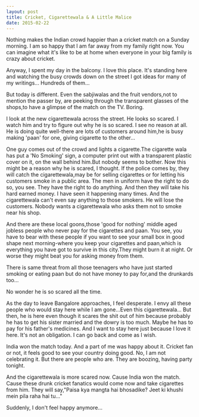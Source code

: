 ```yaml
---
layout: post
title: Cricket, Cigarettewala & A Little Malice
date: 2015-02-22
---
```

Nothing makes the Indian crowd happier than a cricket match on a Sunday morning. I am so happy that I am far away from my family right now. You can imagine what it's like to be at home when everyone in your big family is crazy about cricket.

Anyway, I spent my day in the balcony. I love this place. It's standing here and watching the busy crowds down on the street I got ideas for many of my writings... Hundreds of them...

But today is different. Even the sabjiwalas and the fruit vendors,not to mention the passer by, are peeking through the transparent glasses of the shops,to have a glimpse of the match on the TV. Boring.

I look at the new cigarettewala across the street. He looks so scared. I watch him and try to figure out why he is so scared. I see no reason at all. He is doing quite well-there are lots of customers around him,he is busy making 'paan' for one, giving cigarette to the other...

One guy comes out of the crowd and lights a cigarette.The cigarette wala has put a 'No Smoking' sign, a computer print out with a transparent plastic cover on it, on the wall behind him.But nobody seems to bother. Now this might be a reason why he is scared, I thought. If the police comes by, they will catch the cigarettewala,may be for selling cigarettes or for letting his customers smoke in a public area. The men in uniform have the right to do so, you see. They have the right to do anything. And then they will take his hard earned money. I have seen it happening many times. And the cigarettewala can't even say anything to those smokers. He will lose the customers. Nobody wants a cigarettewala who asks them not to smoke near his shop.

And there are these local goons,those 'good for nothing' middle aged jobless people who never pay for the cigarettes and paan. You see, you have to bear with these people if you want to see your small box in good shape next morning-where you keep your cigarettes and paan,which is everything you have got to survive in this city.They might burn it at night. Or worse they might beat you for asking money from them.

There is same threat from all those teenagers who have just started smoking or eating paan but do not have money to pay for,and the drunkards too...

No wonder he is so scared all the time.

As the day to leave Bangalore approaches, I feel desperate. I envy all these people who would stay here while I am gone...Even this cigarettewala... But then, he is here even though it scares the shit out of him because probably he has to get his sister married and the dowry is too much. Maybe he has to pay for his father's medicines. And I want to stay here just because I love it here. It's not an obligation. I can go back and come as I wish.

India won the match today. And a part of me was happy about it. Cricket fan or not, it feels good to see your country doing good. No, I am not celebrating it. But there are people who are. They are boozing, having party tonight.

And the cigarettewala is more scared now. Cause India won the match. Cause these drunk cricket fanatics would come now and take cigarettes from him. They will say,"Paisa kya mangta hai bhosadike? Jeet ki khushi mein pila raha hai tu..."

Suddenly, I don't feel happy anymore...
